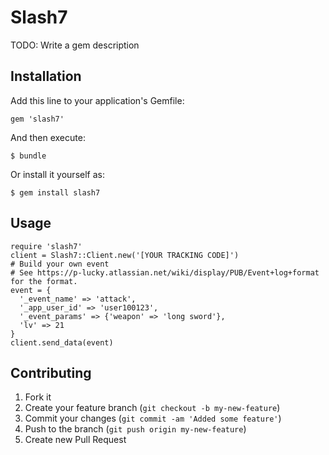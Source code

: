 # Slash7

TODO: Write a gem description

## Installation

Add this line to your application's Gemfile:

    gem 'slash7'

And then execute:

    $ bundle

Or install it yourself as:

    $ gem install slash7

## Usage

````
require 'slash7'
client = Slash7::Client.new('[YOUR TRACKING CODE]')
# Build your own event
# See https://p-lucky.atlassian.net/wiki/display/PUB/Event+log+format for the format.
event = {
  '_event_name' => 'attack',
  '_app_user_id' => 'user100123',
  '_event_params' => {'weapon' => 'long sword'},
  'lv' => 21
}
client.send_data(event)
````

## Contributing

1. Fork it
2. Create your feature branch (`git checkout -b my-new-feature`)
3. Commit your changes (`git commit -am 'Added some feature'`)
4. Push to the branch (`git push origin my-new-feature`)
5. Create new Pull Request

